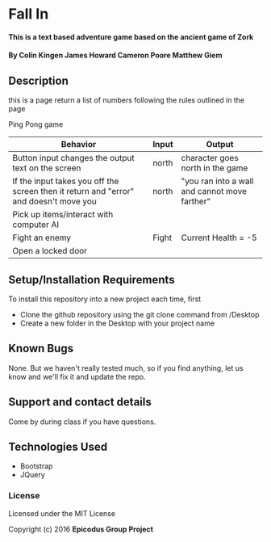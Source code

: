 # Fall In

#### This is a text based adventure game based on the ancient game of Zork

#### By Colin Kingen James Howard Cameron Poore Matthew Giem

## Description

this is a page return a list of numbers following the rules outlined in the page

Ping Pong game

|Behavior    |Input   |Output   |
|---|---|---|
| Button input changes the output text on the screen  |  north |  character goes north in the game |
| If the input takes you off the screen then it return and "error" and doesn't move you  |  north | "you ran into a wall and cannot move farther"   |
|  Pick up items/interact with computer AI |   |   |
| Fight an enemy | Fight  |  Current Health = -5 |
| Open a locked door  |   |   |   |


## Setup/Installation Requirements


To install this repository into a new project each time, first

* Clone the github repository using the git clone command from /Desktop
* Create a new folder in the Desktop with your project name

## Known Bugs

None.  But we haven't really tested much, so if you find anything, let us know and we'll fix it and update the repo.  

## Support and contact details

Come by during class if you have questions.

## Technologies Used

* Bootstrap
* JQuery

### License

Licensed under the MIT License

Copyright (c) 2016 **Epicodus Group Project**
